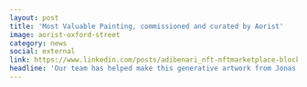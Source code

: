 ```yaml
---
layout: post
title: 'Most Valuable Painting, commissioned and curated by Aorist'
image: aorist-oxford-street
category: news
social: external
link: https://www.linkedin.com/posts/adibenari_nft-nftmarketplace-blockchain-activity-6919898096227241984-m4fi?utm_source=linkedin_share&utm_medium=member_desktop_web
headline: 'Our team has helped make this generative artwork from Jonas Lund a reality at W1 Curates in London.'
---
```

